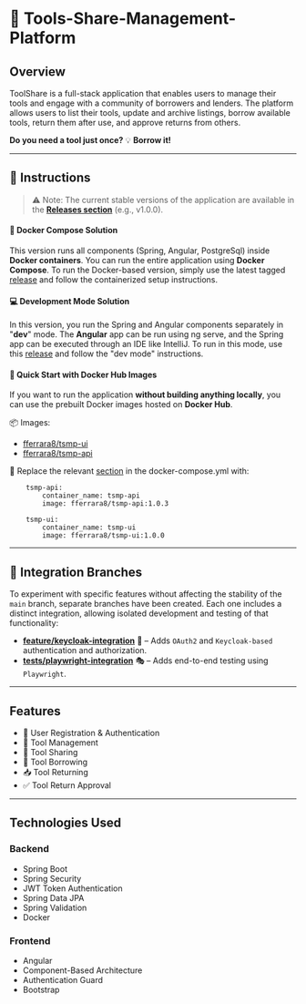 # 🔧 Tools-Share-Management-Platform
## Overview
ToolShare is a full-stack application that enables users to manage their tools and engage with a community of
borrowers and lenders.
The platform allows users to list their tools, update and archive listings, borrow available tools, return them 
after use, and approve returns from others.

**Do you need a tool just once?** 
💡 **Borrow it!**

----
## 📝 Instructions

> ⚠️ Note:
> The current stable versions of the application are available in the [**Releases section**](https://github.com/ferrara94/Tools-Share-Management-Platform/tags) (e.g., v1.0.0).

#### 🐳 Docker Compose Solution 
This version runs all components (Spring, Angular, PostgreSql) inside **Docker containers**. You can run the entire application using **Docker Compose**.
To run the Docker-based version, simply use the latest tagged [release](https://github.com/ferrara94/Tools-Share-Management-Platform/releases/tag/v1.0.2) and follow the containerized setup instructions.

#### 💻 Development Mode Solution
In this version, you run the Spring and Angular components separately in "**dev**" mode. The **Angular** app can be run using ng serve, and the Spring app can be executed through an IDE like IntelliJ.
To run in this mode, use this [release](https://github.com/ferrara94/Tools-Share-Management-Platform/releases) and follow the "dev mode" instructions.

#### 🚀 Quick Start with Docker Hub Images
If you want to run the application **without building anything locally**, you can use the prebuilt Docker images hosted on **Docker Hub**.

📦 Images:
- [fferrara8/tsmp-ui](https://hub.docker.com/r/fferrara8/tsmp-ui)
- [fferrara8/tsmp-api](https://hub.docker.com/r/fferrara8/tsmp-api)

🔄 Replace the relevant [section](https://github.com/ferrara94/Tools-Share-Management-Platform/blob/main/docker-compose.yml#L18-L36) in the docker-compose.yml with:

```
    tsmp-api:
        container_name: tsmp-api
        image: fferrara8/tsmp-api:1.0.3
```
```
    tsmp-ui:
        container_name: tsmp-ui
        image: fferrara8/tsmp-ui:1.0.0
```
---

## 🔀 Integration Branches

To experiment with specific features without affecting the stability of the `main` branch, separate branches have been created. Each one includes a distinct integration, allowing isolated development and testing of that functionality:


- [**feature/keycloak-integration**](https://github.com/ferrara94/Tools-Share-Management-Platform/tree/feature/keycloak-integration) 🔐 – Adds `OAuth2` and `Keycloak-based` authentication and authorization.
- [**tests/playwright-integration**](https://github.com/ferrara94/Tools-Share-Management-Platform/tree/tests/playwright-integration) 🎭 – Adds end-to-end testing using `Playwright`.

---
## Features
- 👤 User Registration & Authentication
- 🧰 Tool Management
- 🔗 Tool Sharing
- 🔄 Tool Borrowing
- 📥 Tool Returning
- ✅ Tool Return Approval

---
## Technologies Used

### Backend
- Spring Boot
- Spring Security 
- JWT Token Authentication
- Spring Data JPA
- Spring Validation
- Docker

### Frontend
- Angular
- Component-Based Architecture
- Authentication Guard
- Bootstrap



